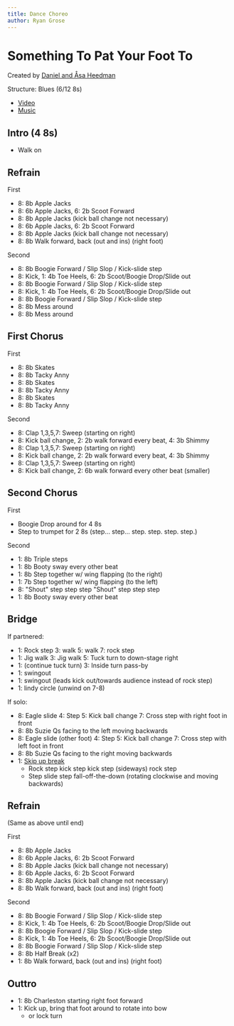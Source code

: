 ```yaml
---
title: Dance Choreo
author: Ryan Grose
---
```

# Something To Pat Your Foot To

Created by [Daniel and Åsa Heedman](http://www.heedman.com/)

Structure: Blues (6/12 8s)

- [Video](https://www.youtube.com/watch?v=wfj_NxGiW-U)
- [Music](https://www.youtube.com/watch?v=F5iqp2FMXV4)


## Intro (4 8s)

- Walk on

## Refrain

First

- 8: 8b Apple Jacks
- 8: 6b Apple Jacks, 6: 2b Scoot Forward
- 8: 8b Apple Jacks (kick ball change not necessary)
- 8: 6b Apple Jacks, 6: 2b Scoot Forward
- 8: 8b Apple Jacks  (kick ball change not necessary)
- 8: 8b Walk forward, back (out and ins) (right foot)

Second

- 8: 8b Boogie Forward / Slip Slop / Kick-slide step
- 8: Kick, 1: 4b Toe Heels, 6: 2b Scoot/Boogie Drop/Slide out
- 8: 8b Boogie Forward / Slip Slop / Kick-slide step
- 8: Kick, 1: 4b Toe Heels, 6: 2b Scoot/Boogie Drop/Slide out
- 8: 8b Boogie Forward / Slip Slop / Kick-slide step
- 8: 8b Mess around
- 8: 8b Mess around

## First Chorus

First

- 8: 8b Skates
- 8: 8b Tacky Anny
- 8: 8b Skates
- 8: 8b Tacky Anny
- 8: 8b Skates
- 8: 8b Tacky Anny

Second

- 8: Clap 1,3,5,7: Sweep (starting on right)
- 8: Kick ball change, 2: 2b walk forward every beat, 4: 3b Shimmy
- 8: Clap 1,3,5,7: Sweep (starting on right)
- 8: Kick ball change, 2: 2b walk forward every beat, 4: 3b Shimmy
- 8: Clap 1,3,5,7: Sweep (starting on right)
- 8: Kick ball change, 2: 6b walk forward every other beat (smaller)

## Second Chorus

First

- Boogie Drop around for 4 8s
- Step to trumpet for 2 8s (step... step... step. step. step. step.)

Second

- 1: 8b Triple steps
- 1: 8b Booty sway every other beat
- 1: 8b Step together w/ wing flapping (to the right)
- 1: 7b Step together w/ wing flapping (to the left)
- 8: "Shout" step step step "Shout" step step step
- 1: 8b Booty sway every other beat

## Bridge

If partnered:

- 1: Rock step 3: walk 5: walk 7: rock step
- 1: Jig walk 3: Jig walk 5: Tuck turn to down-stage right
- 1: (continue tuck turn) 3: Inside turn pass-by
- 1: swingout
- 1: swingout (leads kick out/towards audience instead of rock step)
- 1: lindy circle (unwind on 7-8)

If solo:

- 8: Eagle slide 4: Step 5: Kick ball change 7: Cross step with right foot in front
- 8: 8b Suzie Qs facing to the left moving backwards
- 8: Eagle slide (other foot) 4: Step 5: Kick ball change 7: Cross step with left foot in front
- 8: 8b Suzie Qs facing to the right moving backwards
- 1: [Skip up break](https://www.youtube.com/watch?v=RSJANSiZOH0)
    - Rock step kick step kick step (sideways) rock step 
    - Step slide step fall-off-the-down (rotating clockwise and moving backwards)

## Refrain

(Same as above until end)

First

- 8: 8b Apple Jacks
- 8: 6b Apple Jacks, 6: 2b Scoot Forward
- 8: 8b Apple Jacks (kick ball change not necessary)
- 8: 6b Apple Jacks, 6: 2b Scoot Forward
- 8: 8b Apple Jacks  (kick ball change not necessary)
- 8: 8b Walk forward, back (out and ins) (right foot)

Second

- 8: 8b Boogie Forward / Slip Slop / Kick-slide step
- 8: Kick, 1: 4b Toe Heels, 6: 2b Scoot/Boogie Drop/Slide out
- 8: 8b Boogie Forward / Slip Slop / Kick-slide step
- 8: Kick, 1: 4b Toe Heels, 6: 2b Scoot/Boogie Drop/Slide out
- 8: 8b Boogie Forward / Slip Slop / Kick-slide step
- 8: 8b Half Break (x2)
- 1: 8b Walk forward, back (out and ins) (right foot)


## Outtro

- 1: 8b Charleston starting right foot forward
- 1: Kick up, bring that foot  around to rotate into bow
    - or lock turn
